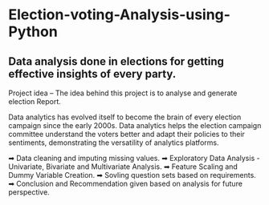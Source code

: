 # Election-voting-Analysis-using-Python

## Data analysis done in elections for getting effective insights of every party. 

Project idea – The idea behind this project is to analyse and generate election  Report.

Data analytics has evolved itself to become the brain of every election campaign since the early 2000s. Data analytics helps the election campaign committee understand the voters better and adapt their policies to their sentiments, demonstrating the versatility of analytics platforms.


➡ Data cleaning and imputing missing values.
➡ Exploratory Data Analysis - Univariate, Bivariate and Multivariate Analysis.
➡ Feature Scaling and Dummy Variable Creation.
➡ Sovling question sets based on requirements.
➡ Conclusion and Recommendation given based on analysis for future perspective.


